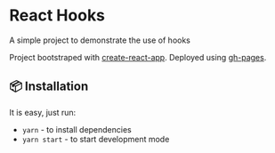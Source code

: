 # React Hooks

A simple project to demonstrate the use of hooks

Project bootstraped with [create-react-app](https://github.com/facebook/create-react-app). Deployed using [gh-pages](https://www.npmjs.com/package/gh-pages).

## 📦 Installation

It is easy, just run:

* `yarn` - to install dependencies
* `yarn start` - to start development mode

